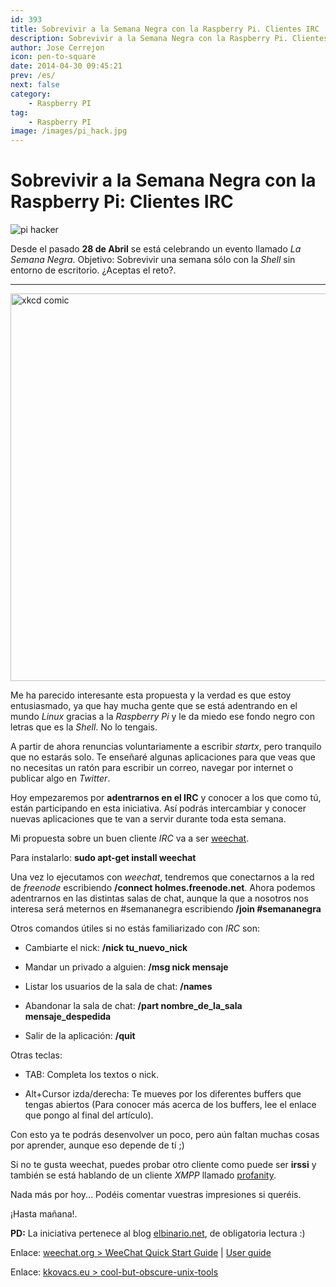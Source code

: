 ```yaml
---
id: 393
title: Sobrevivir a la Semana Negra con la Raspberry Pi. Clientes IRC
description: Sobrevivir a la Semana Negra con la Raspberry Pi. Clientes IRC
author: Jose Cerrejon
icon: pen-to-square
date: 2014-04-30 09:45:21
prev: /es/
next: false
category:
    - Raspberry PI
tag:
    - Raspberry PI
image: /images/pi_hack.jpg
---
```


# Sobrevivir a la Semana Negra con la Raspberry Pi: Clientes IRC

![pi hacker](/images/pi_hack.jpg)

Desde el pasado **28 de Abril** se está celebrando un evento llamado _La Semana Negra_. Objetivo: Sobrevivir una semana sólo con la _Shell_ sin entorno de escritorio. ¿Aceptas el reto?.

---

<img src="https://imgs.xkcd.com/comics/tar.png" alt="xkcd comic" width="620px">

Me ha parecido interesante esta propuesta y la verdad es que estoy entusiasmado, ya que hay mucha gente que se está adentrando en el mundo _Linux_ gracias a la _Raspberry Pi_ y le da miedo ese fondo negro con letras que es la _Shell_. No lo tengais.

A partir de ahora renuncias voluntariamente a escribir _startx_, pero tranquilo que no estarás solo. Te enseñaré algunas aplicaciones para que veas que no necesitas un ratón para escribir un correo, navegar por internet o publicar algo en _Twitter_.

Hoy empezaremos por **adentrarnos en el IRC** y conocer a los que como tú, están participando en esta iniciativa. Así podrás intercambiar y conocer nuevas aplicaciones que te van a servir durante toda esta semana.

Mi propuesta sobre un buen cliente _IRC_ va a ser [weechat](https://www.weechat.org/).

Para instalarlo: **sudo apt-get install weechat**

Una vez lo ejecutamos con _weechat_, tendremos que conectarnos a la red de _freenode_ escribiendo **/connect holmes.freenode.net**. Ahora podemos adentrarnos en las distintas salas de chat, aunque la que a nosotros nos interesa será meternos en #semananegra escribiendo **/join #semananegra**

Otros comandos útiles si no estás familiarizado con _IRC_ son:

-   Cambiarte el nick: **/nick tu_nuevo_nick**

-   Mandar un privado a alguien: **/msg nick mensaje**

-   Listar los usuarios de la sala de chat: **/names**

-   Abandonar la sala de chat: **/part nombre_de_la_sala mensaje_despedida**

-   Salir de la aplicación: **/quit**

Otras teclas:

-   TAB: Completa los textos o nick.

-   Alt+Cursor izda/derecha: Te mueves por los diferentes buffers que tengas abiertos (Para conocer más acerca de los buffers, lee el enlace que pongo al final del artículo).

Con esto ya te podrás desenvolver un poco, pero aún faltan muchas cosas por aprender, aunque eso depende de tí ;)

Si no te gusta weechat, puedes probar otro cliente como puede ser **irssi** y también se está hablando de un cliente _XMPP_ llamado [profanity](https://www.profanity.im/index.html).

Nada más por hoy... Podéis comentar vuestras impresiones si queréis.

¡Hasta mañana!.

**PD:** La iniciativa pertenece al blog [elbinario.net](https://elbinario.net/2014/04/21/semana-negra-sobrevivir-en-la-shell/), de obligatoria lectura :)

Enlace: [weechat.org > WeeChat Quick Start Guide](https://www.weechat.org/files/doc/devel/weechat_quickstart.es.html) | [User guide](https://www.weechat.org/files/doc/stable/weechat_user.en.html)

Enlace: [kkovacs.eu > cool-but-obscure-unix-tools](https://kkovacs.eu/cool-but-obscure-unix-tools)
